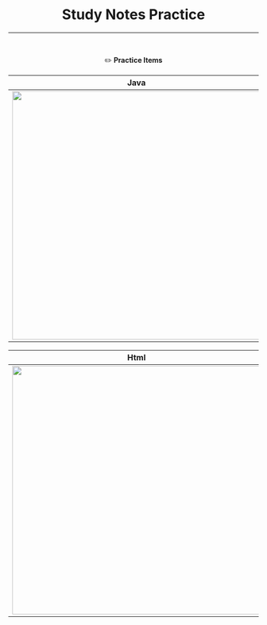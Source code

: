 <div align=center>

# Study Notes Practice #

---

<br>

:pencil2: **Practice Items**

|  **Java**  | **Python**  |
|  ----  | ----  |
| <img src="https://yen0304.github.io/p/java%E7%AD%86%E8%A8%981%E6%B3%9B%E5%9E%8B%E9%9B%86%E5%90%88%E8%88%87%E6%AA%94%E6%A1%88%E6%93%8D%E4%BD%9C/logo.jpeg" width="500">  | <img src="https://p1-jj.byteimg.com/tos-cn-i-t2oaga2asx/gold-user-assets/2017/10/30/3816360c399d685ce0300be30714a84c~tplv-t2oaga2asx-zoom-crop-mark:3969:3969:3969:2234.awebp" width="500"> |


|  **Html**  | **Css** |
|  ----  | ----  |
| <img src="https://techbeacon.com/sites/default/files/styles/social/public/html5-mobile-app-native-hybrid-pros-cons.jpg" width="500">  | <img src="https://p1-juejin.byteimg.com/tos-cn-i-k3u1fbpfcp/ac1dffdfe83e4bd6aadef0ca50a78de0~tplv-k3u1fbpfcp-zoom-crop-mark:3969:3969:3969:2234.awebp" width="500"> |

</div>